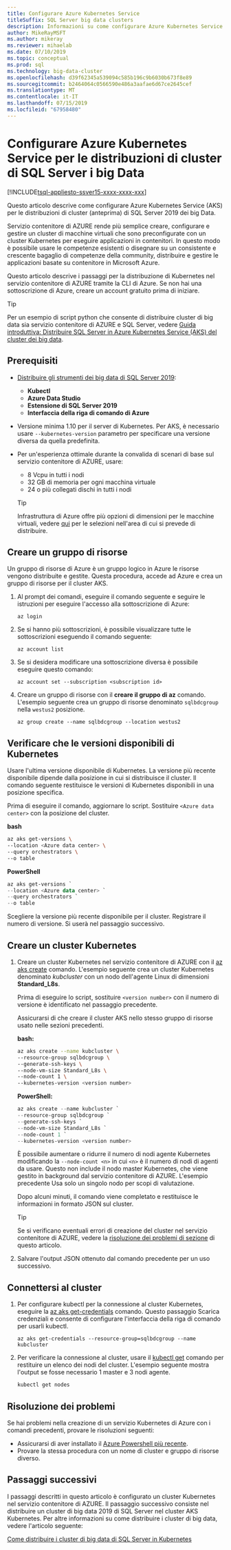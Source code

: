 ```yaml
---
title: Configurare Azure Kubernetes Service
titleSuffix: SQL Server big data clusters
description: Informazioni su come configurare Azure Kubernetes Service (AKS) per le distribuzioni di cluster (anteprima) di SQL Server 2019 dei big Data.
author: MikeRayMSFT
ms.author: mikeray
ms.reviewer: mihaelab
ms.date: 07/10/2019
ms.topic: conceptual
ms.prod: sql
ms.technology: big-data-cluster
ms.openlocfilehash: d39f62345a539094c585b196c9b6030b673f8e89
ms.sourcegitcommit: b2464064c0566590e486a3aafae6d67ce2645cef
ms.translationtype: MT
ms.contentlocale: it-IT
ms.lasthandoff: 07/15/2019
ms.locfileid: "67958480"
---
```

# <a name="configure-azure-kubernetes-service-for-sql-server-big-data-cluster-deployments"></a>Configurare Azure Kubernetes Service per le distribuzioni di cluster di SQL Server i big Data

[!INCLUDE[tsql-appliesto-ssver15-xxxx-xxxx-xxx](../includes/tsql-appliesto-ssver15-xxxx-xxxx-xxx.md)]

Questo articolo descrive come configurare Azure Kubernetes Service (AKS) per le distribuzioni di cluster (anteprima) di SQL Server 2019 dei big Data.

Servizio contenitore di AZURE rende più semplice creare, configurare e gestire un cluster di macchine virtuali che sono preconfigurate con un cluster Kubernetes per eseguire applicazioni in contenitori. In questo modo è possibile usare le competenze esistenti o disegnare su un consistente e crescente bagaglio di competenze della community, distribuire e gestire le applicazioni basate su contenitore in Microsoft Azure.

Questo articolo descrive i passaggi per la distribuzione di Kubernetes nel servizio contenitore di AZURE tramite la CLI di Azure. Se non hai una sottoscrizione di Azure, creare un account gratuito prima di iniziare.

> [!TIP] 
> Per un esempio di script python che consente di distribuire cluster di big data sia servizio contenitore di AZURE e SQL Server, vedere [Guida introduttiva: Distribuire SQL Server in Azure Kubernetes Service (AKS) del cluster dei big data](quickstart-big-data-cluster-deploy.md).

## <a name="prerequisites"></a>Prerequisiti

- [Distribuire gli strumenti dei big data di SQL Server 2019](deploy-big-data-tools.md):
   - **Kubectl**
   - **Azure Data Studio**
   - **Estensione di SQL Server 2019**
   - **Interfaccia della riga di comando di Azure**

- Versione minima 1.10 per il server di Kubernetes. Per AKS, è necessario usare `--kubernetes-version` parametro per specificare una versione diversa da quella predefinita.

- Per un'esperienza ottimale durante la convalida di scenari di base sul servizio contenitore di AZURE, usare:
   - 8 Vcpu in tutti i nodi
   - 32 GB di memoria per ogni macchina virtuale
   - 24 o più collegati dischi in tutti i nodi

   > [!TIP]
   > Infrastruttura di Azure offre più opzioni di dimensioni per le macchine virtuali, vedere [qui](https://docs.microsoft.com/azure/virtual-machines/windows/sizes) per le selezioni nell'area di cui si prevede di distribuire.

## <a name="create-a-resource-group"></a>Creare un gruppo di risorse

Un gruppo di risorse di Azure è un gruppo logico in Azure le risorse vengono distribuite e gestite. Questa procedura, accede ad Azure e crea un gruppo di risorse per il cluster AKS.

1. Al prompt dei comandi, eseguire il comando seguente e seguire le istruzioni per eseguire l'accesso alla sottoscrizione di Azure:

    ```azurecli
    az login
    ```

1. Se si hanno più sottoscrizioni, è possibile visualizzare tutte le sottoscrizioni eseguendo il comando seguente:

   ```azurecli
   az account list
   ```

1. Se si desidera modificare una sottoscrizione diversa è possibile eseguire questo comando:

   ```azurecli
   az account set --subscription <subscription id>
   ```

1. Creare un gruppo di risorse con il **creare il gruppo di az** comando. L'esempio seguente crea un gruppo di risorse denominato `sqlbdcgroup` nella `westus2` posizione.

   ```azurecli
   az group create --name sqlbdcgroup --location westus2
   ```

## <a name="verify-available-kubernetes-versions"></a>Verificare che le versioni disponibili di Kubernetes

Usare l'ultima versione disponibile di Kubernetes. La versione più recente disponibile dipende dalla posizione in cui si distribuisce il cluster. Il comando seguente restituisce le versioni di Kubernetes disponibili in una posizione specifica.

Prima di eseguire il comando, aggiornare lo script. Sostituire `<Azure data center>` con la posizione del cluster.

   **bash**

   ```bash
   az aks get-versions \
   --location <Azure data center> \
   --query orchestrators \
   --o table
   ```

   **PowerShell**

   ```powershell
   az aks get-versions `
   --location <Azure data center> `
   --query orchestrators `
   --o table
   ```

Scegliere la versione più recente disponibile per il cluster. Registrare il numero di versione. Si userà nel passaggio successivo.

## <a name="create-a-kubernetes-cluster"></a>Creare un cluster Kubernetes

1. Creare un cluster Kubernetes nel servizio contenitore di AZURE con il [az aks create](https://docs.microsoft.com/cli/azure/aks) comando. L'esempio seguente crea un cluster Kubernetes denominato *kubcluster* con un nodo dell'agente Linux di dimensioni **Standard_L8s**.

   Prima di eseguire lo script, sostituire `<version number>` con il numero di versione è identificato nel passaggio precedente.

   Assicurarsi di che creare il cluster AKS nello stesso gruppo di risorse usato nelle sezioni precedenti.

   **bash:**

   ```bash
   az aks create --name kubcluster \
   --resource-group sqlbdcgroup \
   --generate-ssh-keys \
   --node-vm-size Standard_L8s \
   --node-count 1 \
   --kubernetes-version <version number>
   ```

   **PowerShell:**

   ```powershell
   az aks create --name kubcluster `
   --resource-group sqlbdcgroup `
   --generate-ssh-keys `
   --node-vm-size Standard_L8s `
   --node-count 1 `
   --kubernetes-version <version number>
   ```

   È possibile aumentare o ridurre il numero di nodi agente Kubernetes modificando la `--node-count <n>` in cui `<n>` è il numero di nodi di agenti da usare. Questo non include il nodo master Kubernetes, che viene gestito in background dal servizio contenitore di AZURE. L'esempio precedente Usa solo un singolo nodo per scopi di valutazione.

   Dopo alcuni minuti, il comando viene completato e restituisce le informazioni in formato JSON sul cluster.

   > [!TIP]
   > Se si verificano eventuali errori di creazione del cluster nel servizio contenitore di AZURE, vedere la [risoluzione dei problemi di sezione](#troubleshoot) di questo articolo.

1. Salvare l'output JSON ottenuto dal comando precedente per un uso successivo.

## <a name="connect-to-the-cluster"></a>Connettersi al cluster

1. Per configurare kubectl per la connessione al cluster Kubernetes, eseguire la [az aks get-credentials](https://docs.microsoft.com/cli/azure/aks?view=azure-cli-latest#az-aks-get-credentials) comando. Questo passaggio Scarica credenziali e consente di configurare l'interfaccia della riga di comando per usarli kubectl.

   ```azurecli
   az aks get-credentials --resource-group=sqlbdcgroup --name kubcluster
   ```

1. Per verificare la connessione al cluster, usare il [kubectl get](https://kubernetes.io/docs/reference/generated/kubectl/kubectl-commands) comando per restituire un elenco dei nodi del cluster.  L'esempio seguente mostra l'output se fosse necessario 1 master e 3 nodi agente.

   ```bash
   kubectl get nodes
   ```

## <a id="troubleshoot"></a> Risoluzione dei problemi

Se hai problemi nella creazione di un servizio Kubernetes di Azure con i comandi precedenti, provare le risoluzioni seguenti:

- Assicurarsi di aver installato il [Azure Powershell più recente](https://docs.microsoft.com/cli/azure/install-azure-cli?view=azure-cli-latest).
- Provare la stessa procedura con un nome di cluster e gruppo di risorse diverso.

## <a name="next-steps"></a>Passaggi successivi

I passaggi descritti in questo articolo è configurato un cluster Kubernetes nel servizio contenitore di AZURE. Il passaggio successivo consiste nel distribuire un cluster di big data 2019 di SQL Server nel cluster AKS Kubernetes. Per altre informazioni su come distribuire i cluster di big data, vedere l'articolo seguente:

[Come distribuire i cluster di big data di SQL Server in Kubernetes](deployment-guidance.md)

